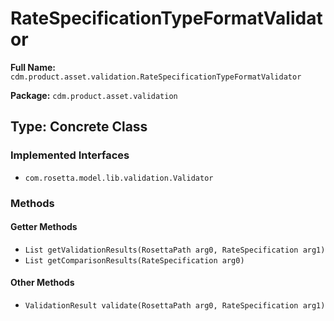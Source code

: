 # RateSpecificationTypeFormatValidator

**Full Name:** `cdm.product.asset.validation.RateSpecificationTypeFormatValidator`

**Package:** `cdm.product.asset.validation`

## Type: Concrete Class

### Implemented Interfaces

- `com.rosetta.model.lib.validation.Validator`

### Methods

#### Getter Methods

- `List getValidationResults(RosettaPath arg0, RateSpecification arg1)`
- `List getComparisonResults(RateSpecification arg0)`

#### Other Methods

- `ValidationResult validate(RosettaPath arg0, RateSpecification arg1)`

